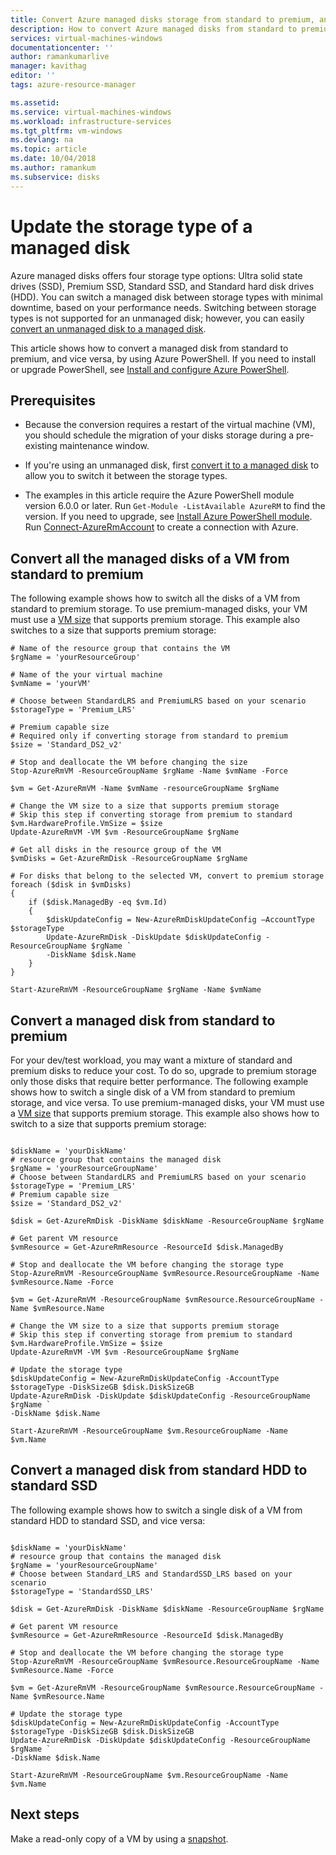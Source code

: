 ```yaml
---
title: Convert Azure managed disks storage from standard to premium, and vice versa | Microsoft Docs
description: How to convert Azure managed disks from standard to premium, and vice versa, by using Azure PowerShell.
services: virtual-machines-windows
documentationcenter: ''
author: ramankumarlive
manager: kavithag
editor: ''
tags: azure-resource-manager

ms.assetid: 
ms.service: virtual-machines-windows
ms.workload: infrastructure-services
ms.tgt_pltfrm: vm-windows
ms.devlang: na
ms.topic: article
ms.date: 10/04/2018
ms.author: ramankum
ms.subservice: disks
---
```


# Update the storage type of a managed disk

Azure managed disks offers four storage type options: Ultra solid state drives (SSD), Premium SSD, Standard SSD, and Standard hard disk drives (HDD). You can switch a managed disk between storage types with minimal downtime, based on your performance needs. Switching between storage types is not supported for an unmanaged disk; however, you can easily [convert an unmanaged disk to a managed disk](convert-unmanaged-to-managed-disks.md).

This article shows how to convert a managed disk from standard to premium, and vice versa, by using Azure PowerShell. If you need to install or upgrade PowerShell, see [Install and configure Azure PowerShell](https://docs.microsoft.com/powershell/azure/azurerm/install-azurerm-ps?view=azurermps-6.8.1).

## Prerequisites

* Because the conversion requires a restart of the virtual machine (VM), you should schedule the migration of your disks storage during a pre-existing maintenance window.

* If you're using an unmanaged disk, first [convert it to a managed disk](convert-unmanaged-to-managed-disks.md) to allow you to switch it between the storage types.

* The examples in this article require the Azure PowerShell module version 6.0.0 or later. Run `Get-Module -ListAvailable AzureRM` to find the version. If you need to upgrade, see [Install Azure PowerShell module](/powershell/azure/azurerm/install-azurerm-ps). Run [Connect-AzureRmAccount](https://docs.microsoft.com/powershell/module/azurerm.profile/connect-azurermaccount) to create a connection with Azure.

## Convert all the managed disks of a VM from standard to premium

The following example shows how to switch all the disks of a VM from standard to premium storage. To use premium-managed disks, your VM must use a [VM size](sizes.md) that supports premium storage. This example also switches to a size that supports premium storage:

```azurepowershell-interactive
# Name of the resource group that contains the VM
$rgName = 'yourResourceGroup'

# Name of the your virtual machine
$vmName = 'yourVM'

# Choose between StandardLRS and PremiumLRS based on your scenario
$storageType = 'Premium_LRS'

# Premium capable size
# Required only if converting storage from standard to premium
$size = 'Standard_DS2_v2'

# Stop and deallocate the VM before changing the size
Stop-AzureRmVM -ResourceGroupName $rgName -Name $vmName -Force

$vm = Get-AzureRmVM -Name $vmName -resourceGroupName $rgName

# Change the VM size to a size that supports premium storage
# Skip this step if converting storage from premium to standard
$vm.HardwareProfile.VmSize = $size
Update-AzureRmVM -VM $vm -ResourceGroupName $rgName

# Get all disks in the resource group of the VM
$vmDisks = Get-AzureRmDisk -ResourceGroupName $rgName 

# For disks that belong to the selected VM, convert to premium storage
foreach ($disk in $vmDisks)
{
	if ($disk.ManagedBy -eq $vm.Id)
	{
		$diskUpdateConfig = New-AzureRmDiskUpdateConfig –AccountType $storageType
		Update-AzureRmDisk -DiskUpdate $diskUpdateConfig -ResourceGroupName $rgName `
		-DiskName $disk.Name
	}
}

Start-AzureRmVM -ResourceGroupName $rgName -Name $vmName
```

## Convert a managed disk from standard to premium

For your dev/test workload, you may want a mixture of standard and premium disks to reduce your cost. To do so, upgrade to premium storage only those disks that require better performance. The following example shows how to switch a single disk of a VM from standard to premium storage, and vice versa. To use premium-managed disks, your VM must use a [VM size](sizes.md) that supports premium storage. This example also shows how to switch to a size that supports premium storage:

```azurepowershell-interactive

$diskName = 'yourDiskName'
# resource group that contains the managed disk
$rgName = 'yourResourceGroupName'
# Choose between StandardLRS and PremiumLRS based on your scenario
$storageType = 'Premium_LRS'
# Premium capable size 
$size = 'Standard_DS2_v2'

$disk = Get-AzureRmDisk -DiskName $diskName -ResourceGroupName $rgName

# Get parent VM resource
$vmResource = Get-AzureRmResource -ResourceId $disk.ManagedBy

# Stop and deallocate the VM before changing the storage type
Stop-AzureRmVM -ResourceGroupName $vmResource.ResourceGroupName -Name $vmResource.Name -Force

$vm = Get-AzureRmVM -ResourceGroupName $vmResource.ResourceGroupName -Name $vmResource.Name 

# Change the VM size to a size that supports premium storage
# Skip this step if converting storage from premium to standard
$vm.HardwareProfile.VmSize = $size
Update-AzureRmVM -VM $vm -ResourceGroupName $rgName

# Update the storage type
$diskUpdateConfig = New-AzureRmDiskUpdateConfig -AccountType $storageType -DiskSizeGB $disk.DiskSizeGB
Update-AzureRmDisk -DiskUpdate $diskUpdateConfig -ResourceGroupName $rgName `
-DiskName $disk.Name

Start-AzureRmVM -ResourceGroupName $vm.ResourceGroupName -Name $vm.Name
```

## Convert a managed disk from standard HDD to standard SSD

The following example shows how to switch a single disk of a VM from standard HDD to standard SSD, and vice versa:

```azurepowershell-interactive

$diskName = 'yourDiskName'
# resource group that contains the managed disk
$rgName = 'yourResourceGroupName'
# Choose between Standard_LRS and StandardSSD_LRS based on your scenario
$storageType = 'StandardSSD_LRS'

$disk = Get-AzureRmDisk -DiskName $diskName -ResourceGroupName $rgName

# Get parent VM resource
$vmResource = Get-AzureRmResource -ResourceId $disk.ManagedBy

# Stop and deallocate the VM before changing the storage type
Stop-AzureRmVM -ResourceGroupName $vmResource.ResourceGroupName -Name $vmResource.Name -Force

$vm = Get-AzureRmVM -ResourceGroupName $vmResource.ResourceGroupName -Name $vmResource.Name 

# Update the storage type
$diskUpdateConfig = New-AzureRmDiskUpdateConfig -AccountType $storageType -DiskSizeGB $disk.DiskSizeGB
Update-AzureRmDisk -DiskUpdate $diskUpdateConfig -ResourceGroupName $rgName `
-DiskName $disk.Name

Start-AzureRmVM -ResourceGroupName $vm.ResourceGroupName -Name $vm.Name
```

## Next steps

Make a read-only copy of a VM by using a [snapshot](snapshot-copy-managed-disk.md).

